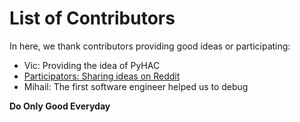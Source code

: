 # List of Contributors
In here, we thank contributors providing good ideas or participating:
* Vic: Providing the idea of PyHAC
* [Participators: Sharing ideas on Reddit](https://www.reddit.com/r/artificial/comments/p75tkk/human_action_controller_new_open_source_project/)
* Mihail: The first software engineer helped us to debug

**Do Only Good Everyday**